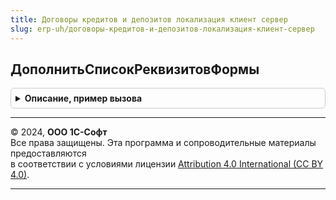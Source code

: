 ```yaml
---
title: Договоры кредитов и депозитов локализация клиент сервер
slug: erp-uh/договоры-кредитов-и-депозитов-локализация-клиент-сервер
---
```



## ДополнитьСписокРеквизитовФормы
<details style="margin: 1em 0; padding: 0.5em; border: 1px solid #ccc; border-radius: 6px;">

<summary style="font-weight: bold; cursor: pointer;">Описание, пример вызова</summary>

```bsl

Процедура ДополнитьСписокРеквизитовФормы(РеквизитыФормы) Экспорт
```

Пример вызова
```bsl
ДоговорыКредитовИДепозитовЛокализацияКлиентСервер.ДополнитьСписокРеквизитовФормы(РеквизитыФормы) 
```
</details>

---

© 2024, **ООО 1С-Софт**  
Все права защищены. Эта программа и сопроводительные материалы предоставляются  
в соответствии с условиями лицензии [Attribution 4.0 International (CC BY 4.0)](https://creativecommons.org/licenses/by/4.0/legalcode).

---
